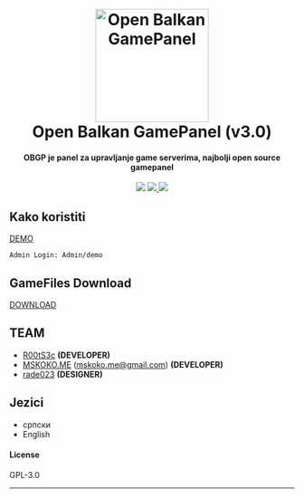 
<h1 align="center">
  <br>
  <a href="https://obgp.github.io"><img src="https://i.imgur.com/unnxAPA.png" alt="Open Balkan GamePanel" width="200"></a>
  <br>
  Open Balkan GamePanel (v3.0)
  <br>
</h1>

<h4 align="center">OBGP je panel za upravljanje game serverima, najbolji open source gamepanel</h4>
<p align="center">
  <a href="#"><img src="https://badges.gitter.im/OrigemWootOW/Lobby.svg"></a>
  <a href="#">
      <img src="https://img.shields.io/badge/SayThanks.io-%E2%98%BC-1EAEDB.svg">
  </a>
  <a href="https://www.paypal.me/1microfix">
    <img src="https://img.shields.io/badge/$-donate-ff69b4.svg?maxAge=2592000&amp;style=flat">
  </a>
</p>


## Kako koristiti
<a href="https://obgp.herokuapp.com/">DEMO</a>

```
Admin Login: Admin/demo
```
## GameFiles Download
<a href="https://drive.google.com/drive/folders/1GcSZRJkaZSsqkFAAzE2g9gx2Izm5bVab?usp=sharing">DOWNLOAD</a>

## TEAM

- [R00tS3c](https://github.com/R00tS3c) __(DEVELOPER)__
- [MSKOKO.ME](https://github.com/mskoko) (mskoko.me@gmail.com) __(DEVELOPER)__
- [rade023](https://rade023.com/) __(DESIGNER)__


## Jezici

- српски
- English

#### License

GPL-3.0

---
